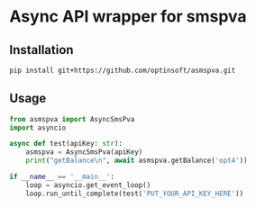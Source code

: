 # Async API wrapper for smspva

## Installation

```bash
pip install git+https://github.com/optinsoft/asmspva.git
```

## Usage

```python
from asmspva import AsyncSmsPva
import asyncio

async def test(apiKey: str):
    asmspva = AsyncSmsPva(apiKey)
    print("getBalance\n", await asmspva.getBalance('opt4'))    

if __name__ == '__main__':
    loop = asyncio.get_event_loop()
    loop.run_until_complete(test('PUT_YOUR_API_KEY_HERE'))
```
